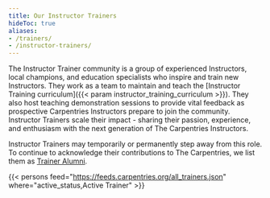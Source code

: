 ```yaml
---
title: Our Instructor Trainers
hideToc: true 
aliases:
- /trainers/
- /instructor-trainers/
---
```


The Instructor Trainer community is a group of experienced Instructors, local champions, and education specialists who inspire and train new Instructors. They work as a team to maintain and teach the [Instructor Training curriculum]({{< param instructor_training_curriculum >}}). They also host teaching demonstration sessions to provide vital feedback as prospective Carpentries Instructors prepare to join the community. Instructor Trainers scale their impact - sharing their passion, experience, and enthusiasm with the next generation of The Carpentries Instructors.

Instructor Trainers may temporarily or permanently step away from this role. To continue to acknowledge their contributions to The Carpentries, we list them as [Trainer Alumni](/community/instructor-trainer-alumni/).

{{< persons feed="https://feeds.carpentries.org/all_trainers.json" where="active_status,Active Trainer" >}}